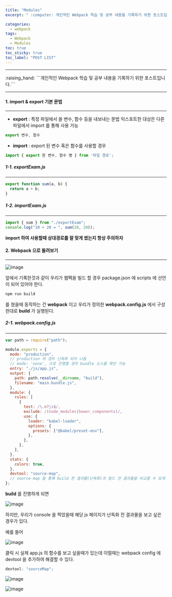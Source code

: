 ```yaml
---
title: "Modules"
excerpt: " :computer: 개인적인 Webpack 학습 및 공부 내용을 기록하기 위한 포스트입니다."

categories:
  - webpack
tags:
  - Webpack
  - Modules
toc: true
toc_sticky: true
toc_label: "POST LIST"
---
```


<hr>
:raising_hand:  ```개인적인 Webpack 학습 및 공부 내용을 기록하기 위한 포스트입니다.```
<hr>

#### 1. import & export 기본 문법

---

- **export** : 특정 파일에서 쓸 변수, 함수 등을 내보내는 문법 익스포트한 대상은 다른 파일에서 import 를 통해 사용 가능

```js
export 변수, 함수
```

- **import** : export 된 변수 혹은 함수를 사용할 경우

```js
import { export 한 변수, 함수 명 } from '파일 경로';
```

##### 1-1. exportExam.js

---

```js
export function sum(a, b) {
  return a + b;
}
```

##### 1-2. importExam.js

---

```js
import { sum } from "./exportExam";
console.log("10 + 20 = ", sum(10, 20));
```

**import 하여 사용할때 상대경로를 잘 맞게 썼는지 항상 주의하자**

#### 2. Webpack 으로 돌려보기

---

![image](https://user-images.githubusercontent.com/56063287/143037979-b55a20ba-ae88-4384-8403-7fa291256aa7.png)

앞에서 기록한것과 같이 우리가 웹팩을 빌드 할 경우 package.json 에 scripts 에 선언이 되어 있어야 한다.

```js
npm run build
```

를 쳤을때 동작하는 건 **webpack** 이고 우리가 정의한 **webpack.config.js** 에서 구성한대로 **build** 가 실행된다.

##### 2-1. webpack.config.js

---

```js
var path = require("path");

module.exports = {
  mode: "production",
  // production 의 경우 난독화 되어 나옴
  // mode: 'none', 으로 진행할 경우 bundle 소스를 확인 가능
  entry: "./js/app.js",
  output: {
    path: path.resolve(__dirname, "build"),
    filename: "main.bundle.js",
  },
  module: {
    rules: [
      {
        test: /\.m?js$/,
        exclude: /(node_modules|bower_components)/,
        use: {
          loader: "babel-loader",
          options: {
            presets: ["@babel/preset-env"],
          },
        },
      },
    ],
  },
  stats: {
    colors: true,
  },
  devtool: "source-map",
  // source-map 을 통해 build 한 결과물(난독화)과 빌드 전 결과물을 비교할 수 있게 해준다.
};
```

**build** 를 진행하게 되면

![image](https://user-images.githubusercontent.com/56063287/143038204-a7788711-39e1-4a58-b983-e9f0f33cf36a.png)

하지만, 우리가 console 을 찍었을때 해당 js 페이지가 난독화 전 결과물을 보고 싶은 경우가 있다.

예를 들어

![image](https://user-images.githubusercontent.com/56063287/143038260-a6ce00de-38b1-4a48-8378-975522ae1c56.png)

클릭 시 실제 app.js 의 함수를 보고 싶을때가 있는데 이럴때는 webpack config 에 devtool 을 추가하여 해결할 수 있다.

```js
devtool: "sourceMap";
```

![image](https://user-images.githubusercontent.com/56063287/143038338-b12b5c54-0390-4e22-9a29-7cf13a1a5586.png)

![image](https://user-images.githubusercontent.com/56063287/143038372-d64e7fa0-a99d-4de9-8b6f-d4cab96a4f16.png)
